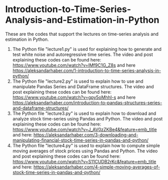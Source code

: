 # Introduction-to-Time-Series-Analysis-and-Estimation-in-Python
These are the codes that support the lectures on time-series analysis and estimation in Python.

1. The Python file "lecture1.py" is used for explaining how to generate and test white noise and autoregressive time series. The video and post explaining these codes can be found here: https://www.youtube.com/watch?v=lMf9C1G_Z8s and here https://aleksandarhaber.com/1-introduction-to-time-series-analysis-in-python/
2. The Python file "lecture2.py" is used to explain how to use and manipulate Pandas Series and DataFrame structures. The video and post explaining these codes can be found here: https://www.youtube.com/watch?v=gpy5oMhhI-s and here https://aleksandarhaber.com/introduction-to-pandas-structures-series-and-dataframe-structures/
3. The Python file "lecture3.py" is used to explain how to download and analyze stock time-series using Pandas and Python. The video and post explaining these codes can be found here: https://www.youtube.com/watch?v=J_AV0zZKBe4&feature=emb_title and here: https://aleksandarhaber.com/3-downloading-and-manipulating-financial-stock-time-series-in-pandas-and-python/ 
4. The Python file "lecture4.py" is used to explain how to compute simple moving averages of stock prices using Pandas and Python. The video and post explaining these codes can be found here: https://www.youtube.com/watch?v=S11CUDB2rKc&feature=emb_title and here: https://aleksandarhaber.com/4-simple-moving-averages-of-stock-time-series-in-pandas-and-python/
